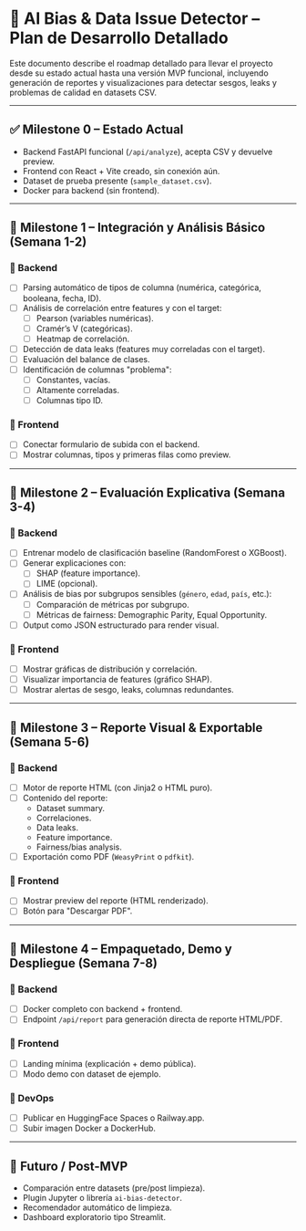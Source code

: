 # 🧠 AI Bias & Data Issue Detector – Plan de Desarrollo Detallado

Este documento describe el roadmap detallado para llevar el proyecto desde su estado actual hasta una versión MVP funcional, incluyendo generación de reportes y visualizaciones para detectar sesgos, leaks y problemas de calidad en datasets CSV.

---

## ✅ Milestone 0 – Estado Actual

- Backend FastAPI funcional (`/api/analyze`), acepta CSV y devuelve preview.
- Frontend con React + Vite creado, sin conexión aún.
- Dataset de prueba presente (`sample_dataset.csv`).
- Docker para backend (sin frontend).

---

## 🚀 Milestone 1 – Integración y Análisis Básico (Semana 1-2)

### 🔹 Backend
- [ ] Parsing automático de tipos de columna (numérica, categórica, booleana, fecha, ID).
- [ ] Análisis de correlación entre features y con el target:
  - [ ] Pearson (variables numéricas).
  - [ ] Cramér’s V (categóricas).
  - [ ] Heatmap de correlación.
- [ ] Detección de data leaks (features muy correladas con el target).
- [ ] Evaluación del balance de clases.
- [ ] Identificación de columnas "problema":
  - [ ] Constantes, vacías.
  - [ ] Altamente correladas.
  - [ ] Columnas tipo ID.

### 🔹 Frontend
- [ ] Conectar formulario de subida con el backend.
- [ ] Mostrar columnas, tipos y primeras filas como preview.

---

## 🎯 Milestone 2 – Evaluación Explicativa (Semana 3-4)

### 🔹 Backend
- [ ] Entrenar modelo de clasificación baseline (RandomForest o XGBoost).
- [ ] Generar explicaciones con:
  - [ ] SHAP (feature importance).
  - [ ] LIME (opcional).
- [ ] Análisis de bias por subgrupos sensibles (`género`, `edad`, `país`, etc.):
  - [ ] Comparación de métricas por subgrupo.
  - [ ] Métricas de fairness: Demographic Parity, Equal Opportunity.
- [ ] Output como JSON estructurado para render visual.

### 🔹 Frontend
- [ ] Mostrar gráficas de distribución y correlación.
- [ ] Visualizar importancia de features (gráfico SHAP).
- [ ] Mostrar alertas de sesgo, leaks, columnas redundantes.

---

## 📄 Milestone 3 – Reporte Visual & Exportable (Semana 5-6)

### 🔹 Backend
- [ ] Motor de reporte HTML (con Jinja2 o HTML puro).
- [ ] Contenido del reporte:
  - Dataset summary.
  - Correlaciones.
  - Data leaks.
  - Feature importance.
  - Fairness/bias analysis.
- [ ] Exportación como PDF (`WeasyPrint` o `pdfkit`).

### 🔹 Frontend
- [ ] Mostrar preview del reporte (HTML renderizado).
- [ ] Botón para "Descargar PDF".

---

## 💼 Milestone 4 – Empaquetado, Demo y Despliegue (Semana 7-8)

### 🔹 Backend
- [ ] Docker completo con backend + frontend.
- [ ] Endpoint `/api/report` para generación directa de reporte HTML/PDF.

### 🔹 Frontend
- [ ] Landing mínima (explicación + demo pública).
- [ ] Modo demo con dataset de ejemplo.

### 🔹 DevOps
- [ ] Publicar en HuggingFace Spaces o Railway.app.
- [ ] Subir imagen Docker a DockerHub.

---

## 🔮 Futuro / Post-MVP

- Comparación entre datasets (pre/post limpieza).
- Plugin Jupyter o librería `ai-bias-detector`.
- Recomendador automático de limpieza.
- Dashboard exploratorio tipo Streamlit.